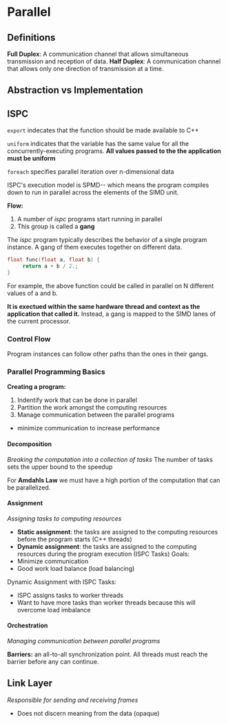 # Parallel 

## Definitions
**Full Duplex**: A communication channel that allows simultaneous transmission and reception of data. 
**Half Duplex**: A communication channel that allows only one direction of transmission at a time.


## Abstraction vs Implementation

## ISPC

`export` indecates that the function should be made available to C++

`uniform` indicates that the variable has the same value for all the concurrently-executing programs. **All values passed to the the application must be uniform**

`foreach` specifies parallel iteration over n-dimensional data

ISPC's execution model is SPMD-- which means the program compiles down to run in parallel across the elements of the SIMD unit. 

**Flow:**
1. A number of *ispc* programs start running in parallel
2. This group is called a **gang**

The *ispc* program typically describes the behavior of a single program instance. A gang of them executes together on different data.

```c
float func(float a, float b) {
     return a + b / 2.;
}
```
For example, the above function could be called in parallel on N different values of a and b. 

**It is exectued within the same hardware thread and context as the application that called it.** Instead, a gang is mapped to the SIMD lanes of the current processor.

### Control Flow 
Program instances can follow other paths than the ones in their gangs. 

### Parallel Programming Basics
**Creating a program:**
1. Indentify work that can be done in parallel
2. Partition the work amongst the computing resources 
3. Manage communication between the parallel programs
  - minimize communication to increase performance

#### Decomposition
*Breaking the computation into a collection of tasks*
The number of tasks sets the upper bound to the speedup 

For **Amdahls Law** we must have a high portion of the computation that can be parallelized.

#### Assignment
*Assigning tasks to computing resources*
- **Static assignment**: the tasks are assigned to the computing resources before the program starts (C++ threads)
- **Dynamic assignment**: the tasks are assigned to the computing resources during the program execution (ISPC Tasks)
Goals: 
- Minimize communication
- Good work load balance (load balancing)


Dynamic Assignment with ISPC Tasks:
- ISPC assigns tasks to worker threads
- Want to have more tasks than worker threads because this will overcome load imbalance

#### Orchestration 
*Managing communication between parallel programs*

**Barriers:** an all-to-all synchronization point. All threads must reach the barrier before any can continue.


## Link Layer 
*Responsible for sending and receiving frames*

- Does not discern meaning from the data (opaque)
